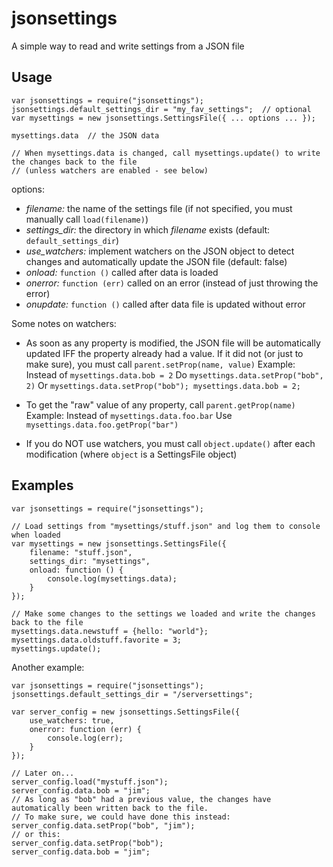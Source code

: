 # jsonsettings

A simple way to read and write settings from a JSON file

## Usage

    var jsonsettings = require("jsonsettings");
    jsonsettings.default_settings_dir = "my_fav_settings";  // optional
    var mysettings = new jsonsettings.SettingsFile({ ... options ... });
    
    mysettings.data  // the JSON data
    
    // When mysettings.data is changed, call mysettings.update() to write the changes back to the file
    // (unless watchers are enabled - see below)

options:
 - *filename:* the name of the settings file (if not specified, you must manually call `load(filename)`)
 - *settings_dir:* the directory in which *filename* exists (default: `default_settings_dir`)
 - *use_watchers:* implement watchers on the JSON object to detect changes and automatically update the JSON file (default: false)
 - *onload:* `function ()` called after data is loaded
 - *onerror:* `function (err)` called on an error (instead of just throwing the error)
 - *onupdate:* `function ()` called after data file is updated without error

Some notes on watchers:
  - As soon as any property is modified, the JSON file will be automatically updated IFF the property already had a value. If it did not (or just to make sure), you must call `parent.setProp(name, value)`
    Example:
      Instead of `mysettings.data.bob = 2`
      Do `mysettings.data.setProp("bob", 2)`
      Or `mysettings.data.setProp("bob"); mysettings.data.bob = 2;`

  - To get the "raw" value of any property, call `parent.getProp(name)`
    Example:
      Instead of `mysettings.data.foo.bar`
      Use `mysettings.data.foo.getProp("bar")`

  - If you do NOT use watchers, you must call `object.update()` after each modification (where `object` is a SettingsFile object)

## Examples

    var jsonsettings = require("jsonsettings");
    
    // Load settings from "mysettings/stuff.json" and log them to console when loaded
    var mysettings = new jsonsettings.SettingsFile({
        filename: "stuff.json",
        settings_dir: "mysettings",
        onload: function () {
            console.log(mysettings.data);
        }
    });
    
    // Make some changes to the settings we loaded and write the changes back to the file
    mysettings.data.newstuff = {hello: "world"};
    mysettings.data.oldstuff.favorite = 3;
    mysettings.update();

Another example:

    var jsonsettings = require("jsonsettings");
    jsonsettings.default_settings_dir = "/serversettings";
    
    var server_config = new jsonsettings.SettingsFile({
        use_watchers: true,
        onerror: function (err) {
            console.log(err);
        }
    });
    
    // Later on...
    server_config.load("mystuff.json");
    server_config.data.bob = "jim";
    // As long as "bob" had a previous value, the changes have automatically been written back to the file.
    // To make sure, we could have done this instead:
    server_config.data.setProp("bob", "jim");
    // or this:
    server_config.data.setProp("bob");
    server_config.data.bob = "jim";